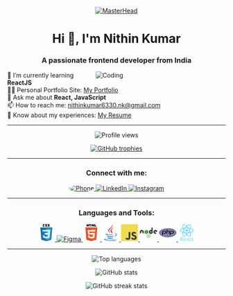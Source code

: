 <p align="center">
  <a href="https://user-images.githubusercontent.com/80781196/190216139-7697aa5a-c9a0-4bd6-80bf-3aca76a2e1c8.gif">
    <img src="https://user-images.githubusercontent.com/80781196/190216139-7697aa5a-c9a0-4bd6-80bf-3aca76a2e1c8.gif" alt="MasterHead" />
  </a>
</p>

<h1 align="center">Hi 👋, I'm Nithin Kumar</h1>
<h3 align="center">A passionate frontend developer from India</h3>

<p >
  <img align="right" alt="Coding" width="300" src="https://camo.githubusercontent.com/7de37139d0b4c1ce40865e799b446c0e963a3dd8fb68d239707237c40604fa3d/68747470733a2f2f63646e2e6472696262626c652e636f6d2f75736572732f3733303730332f73637265656e73686f74732f363538313234332f6176656e746f2e676966">
</p>

<p >
  🌱 I’m currently learning <strong>ReactJS</strong><br>
  👨‍💻 Personal Portfolio Site: <a href="https://portfolio-mocha-omega-50.vercel.app/">My Portfolio</a><br>
  💬 Ask me about <strong>React, JavaScript</strong><br>
  📫 How to reach me: <a href="mailto:nithinkumar6330.nk@gmail.com">nithinkumar6330.nk@gmail.com</a><br>
  📄 Know about my experiences: <a href="https://drive.google.com/file/d/1K2DgFpWy93w6V0eVwZNWz0A-FP0kT7QJ/view?usp=drive_link">My Resume</a>
</p>

---

<p align="center">
  <img src="https://komarev.com/ghpvc/?username=nithin7406&label=Profile%20views&color=0e75b6&style=flat" alt="Profile views" />
</p>

<p align="center">
  <a href="https://github.com/ryo-ma/github-profile-trophy">
    <img src="https://github-profile-trophy.vercel.app/?username=nithin7406" alt="GitHub trophies" />
  </a>
</p>

---

<h3 align="center">Connect with me:</h3>
<p align="center">
  <a href="tel:+917406152587" target="_blank">
    <img src="https://preview.redd.it/y709cjra98w91.png?width=640&crop=smart&auto=webp&s=dd931167a04b65a84c7f16e4bee58bd897083656" alt="Phone" height="40" width="40" style="border-radius:50%;" />
  </a>
  <a href="https://linkedin.com/in/nithinkumara/" target="_blank">
    <img src="https://raw.githubusercontent.com/rahuldkjain/github-profile-readme-generator/master/src/images/icons/Social/linked-in-alt.svg" alt="LinkedIn" height="30" width="40" />
  </a>
  <a href="https://instagram.com/n_i_t_h_i_n_7316" target="_blank">
    <img src="https://raw.githubusercontent.com/rahuldkjain/github-profile-readme-generator/master/src/images/icons/Social/instagram.svg" alt="Instagram" height="30" width="40" />
  </a>
</p>

---

<h3 align="center">Languages and Tools:</h3>
<p align="center">
  <a href="https://www.w3schools.com/css/" target="_blank" rel="noreferrer">
    <img src="https://raw.githubusercontent.com/devicons/devicon/master/icons/css3/css3-original-wordmark.svg" alt="CSS3" width="40" height="40" />
  </a> 
  <a href="https://www.figma.com/" target="_blank" rel="noreferrer">
    <img src="https://www.vectorlogo.zone/logos/figma/figma-icon.svg" alt="Figma" width="40" height="40" />
  </a> 
  <a href="https://www.w3.org/html/" target="_blank" rel="noreferrer">
    <img src="https://raw.githubusercontent.com/devicons/devicon/master/icons/html5/html5-original-wordmark.svg" alt="HTML5" width="40" height="40" />
  </a> 
  <a href="https://www.java.com" target="_blank" rel="noreferrer">
    <img src="https://raw.githubusercontent.com/devicons/devicon/master/icons/java/java-original.svg" alt="Java" width="40" height="40" />
  </a> 
  <a href="https://developer.mozilla.org/en-US/docs/Web/JavaScript" target="_blank" rel="noreferrer">
    <img src="https://raw.githubusercontent.com/devicons/devicon/master/icons/javascript/javascript-original.svg" alt="JavaScript" width="40" height="40" />
  </a> 
  <a href="https://nodejs.org" target="_blank" rel="noreferrer">
    <img src="https://raw.githubusercontent.com/devicons/devicon/master/icons/nodejs/nodejs-original-wordmark.svg" alt="Node.js" width="40" height="40" />
  </a> 
  <a href="https://www.php.net" target="_blank" rel="noreferrer">
    <img src="https://raw.githubusercontent.com/devicons/devicon/master/icons/php/php-original.svg" alt="PHP" width="40" height="40" />
  </a> 
  <a href="https://reactjs.org/" target="_blank" rel="noreferrer">
    <img src="https://raw.githubusercontent.com/devicons/devicon/master/icons/react/react-original-wordmark.svg" alt="React" width="40" height="40" />
  </a> 
</p>

---

<p align="center"><img src="https://github-readme-stats.vercel.app/api/top-langs?username=nithin7406&show_icons=true&locale=en&layout=compact" alt="Top languages" /></p>

<p align="center"><img src="https://github-readme-stats.vercel.app/api?username=nithin7406&show_icons=true&locale=en" alt="GitHub stats" /></p>

<p align="center"><img src="https://github-readme-streak-stats.herokuapp.com/?user=nithin7406&" alt="GitHub streak stats" /></p>


